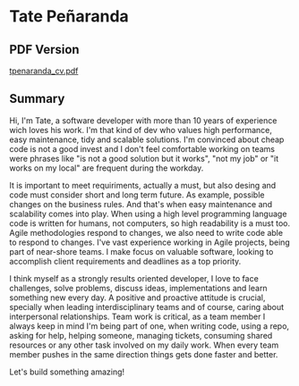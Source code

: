 # Tate Peñaranda
## PDF Version
[tpenaranda_cv.pdf](https://github.com/tpenaranda/tpenaranda_cv/raw/master/tpenaranda_cv.pdf)
## Summary
Hi, I'm Tate, a software developer with more than 10 years of experience wich loves his work.
I'm that kind of dev who values high performance, easy maintenance, tidy and scalable solutions.
I'm convinced about cheap code is not a good invest and I don't feel comfortable working on teams were phrases like "is not a
good solution but it works", "not my job" or "it works on my local" are frequent during the workday.

It is important to meet requiriments, actually a must, but also desing and code must consider short and long term future.
As example, possible changes on the business rules. And that's when easy maintenance and scalability comes into play.
When using a high level programming language code is written for humans, not computers, so high readability is a must too.
Agile methodologies respond to changes, we also need to write code able to respond to changes.
I've vast experience working in Agile projects, being part of near-shore teams.
I make focus on valuable software, looking to accomplish client requirements and deadlines as a top priority.

I think myself as a strongly results oriented developer, I love to face challenges, solve problems, discuss ideas, implementations and learn something new every day.
A positive and proactive attitude is crucial, specially when leading interdisciplinary teams and of course,
caring about interpersonal relationships.
Team work is critical, as a team member I always keep in mind I'm being part of one, when writing code, using a repo,
asking for help, helping someone, managing tickets, consuming shared resources or any other task involved on my daily work.
When every team member pushes in the same direction things gets done faster and better.

Let's build something amazing!
